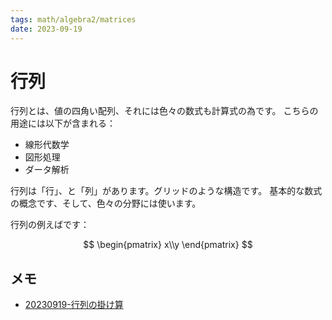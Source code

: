 ```yaml
---
tags: math/algebra2/matrices
date: 2023-09-19
---
```


# 行列

行列とは、値の四角い配列、それには色々の数式も計算式の為です。
こちらの用途には以下が含まれる：

- 線形代数学
- 図形処理
- ダータ解析

行列は「行」、と「列」があります。グリッドのような構造です。
基本的な数式の概念です、そして、色々の分野には使います。

行列の例えばです：

$$
\begin{pmatrix}
x\\y
\end{pmatrix}
$$

## メモ

- [20230919-行列の掛け算](20230919-行列の掛け算.md)